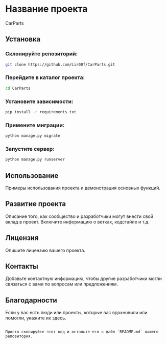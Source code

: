 

# Название проекта

CarParts

## Установка

### Склонируйте репозиторий:

```bash
git clone https://github.com/Lir00f/CarParts.git
```

### Перейдите в каталог проекта:

```bash
cd CarParts
```

### Установите зависимости:

```bash
pip install -r requirements.txt
```

### Примените миграции:

```bash
python manage.py migrate
```

### Запустите сервер:

```bash
python manage.py runserver
```

## Использование

Примеры использования проекта и демонстрация основных функций.

## Развитие проекта

Описание того, как сообщество и разработчики могут внести свой вклад в проект. Включите информацию о ветках, кодстайле и т.д.

## Лицензия

Опишите лицензию вашего проекта.

## Контакты

Добавьте контактную информацию, чтобы другие разработчики могли связаться с вами по вопросам или предложениям.

## Благодарности

Если у вас есть люди или проекты, которые вас вдохновили или помогли, укажите их здесь.
```

Просто скопируйте этот код и вставьте его в файл `README.md` вашего репозитория.
